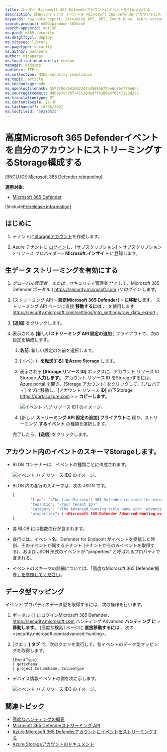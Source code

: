 ```yaml
---
title: ユーザー Microsoft 365 DefenderアカウントにイベントをStorageする
description: 詳細ハンティング イベントを Microsoft 365 Defenderアカウントにストリーミングする方法をStorageします。
keywords: raw data export, Streaming API, API, Event Hubs, Azure storage, storage account, Advanced Hunting, raw data sharing
search.product: eADQiWindows 10XVcnh
search.appverid: met150
ms.prod: m365-security
ms.mktglfcycl: deploy
ms.sitesec: library
ms.pagetype: security
ms.author: macapara
author: mjcaparas
ms.localizationpriority: medium
manager: dansimp
audience: ITPro
ms.collection: M365-security-compliance
ms.topic: article
ms.technology: mde
ms.openlocfilehash: 5573f9da541b62242ad5686672bedc86c7f9e6ac
ms.sourcegitcommit: d4b867e37bf741528ded7fb289e4f6847228d2c5
ms.translationtype: MT
ms.contentlocale: ja-JP
ms.lasthandoff: 10/06/2021
ms.locfileid: "60210523"
---
```

# <a name="configure-microsoft-365-defender-to-stream-advanced-hunting-events-to-your-storage-account"></a>高度Microsoft 365 Defenderイベントを自分のアカウントにストリーミングするStorage構成する

[!INCLUDE [Microsoft 365 Defender rebranding](../../includes/microsoft-defender.md)]


**適用対象:**
- [Microsoft 365 Defender](https://go.microsoft.com/fwlink/?linkid=2118804)

[!include[Prerelease information](../../includes/prerelease.md)]

## <a name="before-you-begin"></a>はじめに

1. テナントに[Storageアカウント](/azure/storage/common/storage-account-overview)を作成します。

2. Azure テナントに [ログイン](https://ms.portal.azure.com/)し、[サブスクリプション] > サブスクリプション > リソース プロバイダー> **Microsoft.インサイト** に登録します。

## <a name="enable-raw-data-streaming"></a>生データ ストリーミングを有効にする

1. *グローバル管理者 _ または _* セキュリティ管理者 **として、Microsoft 365 Defender ポータル ( <https://security.microsoft.com> )_にログイン_ します。

2. [ストリーミング API \> **設定Microsoft 365 Defender]** \> **に移動します**。 ストリーミング API ページに直接 **移動するには** 、 を使用します <https://security.microsoft.com/settings/mtp_settings/raw_data_export> 。

3. **[追加]** をクリックします。

4. 表示される **[新しいストリーミング API 設定の追加** ] フライアウトで、次の設定を構成します。
   1. **名前**: 新しい設定の名前を選択します。
   2. [イベント **を転送する] をAzure Storage** します。
   3. 表示される **[Storage リソース ID]** ボックスに、アカウント リソース ID Storage **入力します**。 アカウント リソース ID をStorageするには、Azure portal を開き、[Storage アカウント] をクリックして、[プロパティ] タブに移動し、[アカウント リソース **ID]** の下Storage <https://portal.azure.com>  \> \> **コピーします**。

      ![イベント ハブ リソース ID1 のイメージ。](../defender-endpoint/images/storage-account-resource-id.png)

   4. [新しい **ストリーミング API 設定の追加] フライアウトに** 戻り、ストリーミング **するイベント** の種類を選択します。

   完了したら、**[送信]** をクリックします。

## <a name="the-schema-of-the-events-in-the-storage-account"></a>アカウント内のイベントのスキーマStorageします。

- BLOB コンテナーは、イベントの種類ごとに作成されます。

  ![イベント ハブ リソース ID2 のイメージ。](../defender-endpoint/images/storage-account-event-schema.png)

- BLOB 内の各行のスキーマは、次の JSON です。

  ```JSON
  {
          "time": "<The time Microsoft 365 Defender received the event>"
          "tenantId": "<Your tenant ID>"
          "category": "<The Advanced Hunting table name with 'AdvancedHunting-' prefix>"
          "properties": { <Microsoft 365 Defender Advanced Hunting event as Json> }
  }
  ```

- 各 BLOB には複数の行が含まれます。

- 各行には、イベント名、Defender for Endpoint がイベントを受信した時刻、そのイベントが属するテナント (テナントからのみイベントを取得する)、および JSON 形式のイベントが "properties" と呼ばれるプロパティで含まれる。

- イベントのスキーマの詳細については、「高度なMicrosoft 365 Defender概要[」を参照してください](../defender/advanced-hunting-overview.md)。

## <a name="data-types-mapping"></a>データ型マッピング

イベント プロパティのデータ型を取得するには、次の操作を行います。

1. ポータル ( ) にログインMicrosoft 365 Defender、 <https://security.microsoft.com> ハンティング Advanced **ハンティング に** \> **移動します**。 [高度な検索] ページに **直接移動するには** 、次の<security.microsoft.com/advanced-hunting>。

2. [クエリ **] タブ** で、次のクエリを実行して、各イベントのデータ型マッピングを取得します。

   ```text
   {EventType}
   | getschema
   | project ColumnName, ColumnType
   ```

- デバイス情報イベントの例を次に示します。

  ![イベント ハブ リソース ID3 のイメージ。](../defender-endpoint/images/machine-info-datatype-example.png)

## <a name="related-topics"></a>関連トピック

- [高度なハンティングの概要](../defender/advanced-hunting-overview.md)
- [Microsoft 365 Defenderストリーミング API](streaming-api.md)
- [Azure Microsoft 365 Defenderアカウントにイベントをストリーミングする](streaming-api-storage.md)
- [Azure Storageアカウントのドキュメント](/azure/storage/common/storage-account-overview)
